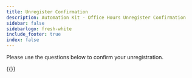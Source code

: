 ```yaml
---
title: Unregister Confirmation
description: Automation Kit - Office Hours Unregister Confirmation
sidebar: false
sidebarlogo: fresh-white
include_footer: true
index: false
---
```


Please use the questions below to confirm your unregistration.

{{<questions name="/office-hours/unregister-confirm.json" completed="Thank you for completing unregistration confirmation" showNavigationButtons=false >}}
